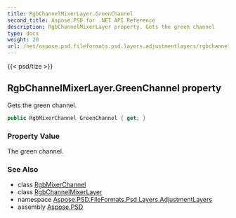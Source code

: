 ```yaml
---
title: RgbChannelMixerLayer.GreenChannel
second_title: Aspose.PSD for .NET API Reference
description: RgbChannelMixerLayer property. Gets the green channel
type: docs
weight: 20
url: /net/aspose.psd.fileformats.psd.layers.adjustmentlayers/rgbchannelmixerlayer/greenchannel/
---
```

{{< psd/tize >}}
## RgbChannelMixerLayer.GreenChannel property

Gets the green channel.

```csharp
public RgbMixerChannel GreenChannel { get; }
```

### Property Value

The green channel.

### See Also

* class [RgbMixerChannel](../../rgbmixerchannel/)
* class [RgbChannelMixerLayer](../)
* namespace [Aspose.PSD.FileFormats.Psd.Layers.AdjustmentLayers](../../rgbchannelmixerlayer/)
* assembly [Aspose.PSD](../../../)


